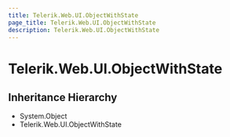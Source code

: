 ```yaml
---
title: Telerik.Web.UI.ObjectWithState
page_title: Telerik.Web.UI.ObjectWithState
description: Telerik.Web.UI.ObjectWithState
---
```


# Telerik.Web.UI.ObjectWithState

## Inheritance Hierarchy

* System.Object
* Telerik.Web.UI.ObjectWithState

